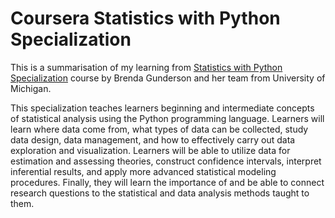 # Coursera Statistics with Python Specialization

This is a summarisation of my learning from [Statistics with Python Specialization](https://www.coursera.org/specializations/statistics-with-python) course by Brenda Gunderson and her team from University of Michigan. 

This specialization teaches learners beginning and intermediate concepts of statistical analysis using the Python programming language. Learners will learn where data come from, what types of data can be collected, study data design, data management, and how to effectively carry out data exploration and visualization. Learners will be able to utilize data for estimation and assessing theories, construct confidence intervals, interpret inferential results, and apply more advanced statistical modeling procedures. Finally, they will learn the importance of and be able to connect research questions to the statistical and data analysis methods taught to them.
